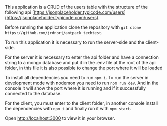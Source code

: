 This application is a CRUD of the users table with the structure of the following api [https://jsonplaceholder.typicode.com/users](https://jsonplaceholder.typicode.com/users).


Before running the application clone the repository with `git clone https://github.com/jrdnbrj/antpack_techtest`.


To run this application it is necessary to run the server-side and the client-side.

For the server it is necessary to enter the api folder and have a connection string to a mongo database and put it in the .env file at the root of the api folder, in this file it is also possible to change the port where it will be loaded

To install all dependencies you need to run `npm i`.
To run the server in development mode with nodemon you need to run `npm run dev`.
And in the console it will show the port where it is running and if it successfully connected to the database.

For the client, you must enter to the client folder, in another console install the dependencies with `npm i` and finally run it with `npm start`.

Open [http://localhost:3000](http://localhost:3000) to view it in your browser.
